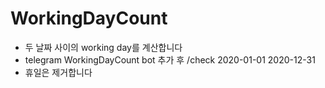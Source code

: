 # WorkingDayCount
* 두 날짜 사이의 working day를 계산합니다
* telegram WorkingDayCount bot 추가 후 /check 2020-01-01 2020-12-31 
* 휴일은 제거합니다
